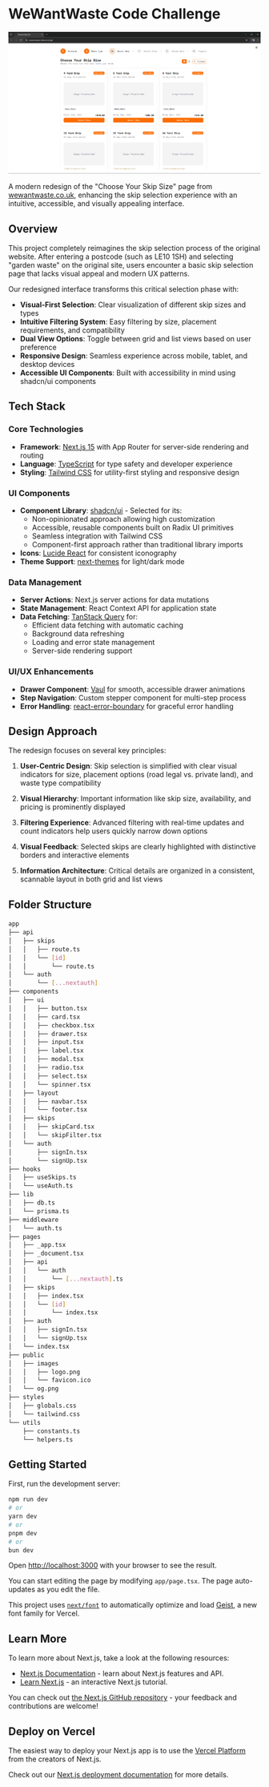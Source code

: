 # WeWantWaste Code Challenge

![WeWantWaste](./public/og.png)

A modern redesign of the "Choose Your Skip Size" page from [wewantwaste.co.uk](https://wewantwaste.co.uk/), enhancing the skip selection experience with an intuitive, accessible, and visually appealing interface.

## Overview

This project completely reimagines the skip selection process of the original website. After entering a postcode (such as LE10 1SH) and selecting "garden waste" on the original site, users encounter a basic skip selection page that lacks visual appeal and modern UX patterns.

Our redesigned interface transforms this critical selection phase with:

- **Visual-First Selection**: Clear visualization of different skip sizes and types
- **Intuitive Filtering System**: Easy filtering by size, placement requirements, and compatibility
- **Dual View Options**: Toggle between grid and list views based on user preference
- **Responsive Design**: Seamless experience across mobile, tablet, and desktop devices
- **Accessible UI Components**: Built with accessibility in mind using shadcn/ui components

## Tech Stack

### Core Technologies
- **Framework**: [Next.js 15](https://nextjs.org/) with App Router for server-side rendering and routing
- **Language**: [TypeScript](https://www.typescriptlang.org/) for type safety and developer experience
- **Styling**: [Tailwind CSS](https://tailwindcss.com/) for utility-first styling and responsive design

### UI Components
- **Component Library**: [shadcn/ui](https://ui.shadcn.com/) - Selected for its:
  - Non-opinionated approach allowing high customization
  - Accessible, reusable components built on Radix UI primitives
  - Seamless integration with Tailwind CSS
  - Component-first approach rather than traditional library imports
- **Icons**: [Lucide React](https://lucide.dev/) for consistent iconography
- **Theme Support**: [next-themes](https://github.com/pacocoursey/next-themes) for light/dark mode

### Data Management
- **Server Actions**: Next.js server actions for data mutations
- **State Management**: React Context API for application state
- **Data Fetching**: [TanStack Query](https://tanstack.com/query/latest) for:
  - Efficient data fetching with automatic caching
  - Background data refreshing
  - Loading and error state management
  - Server-side rendering support

### UI/UX Enhancements
- **Drawer Component**: [Vaul](https://vaul.emilkowal.ski/) for smooth, accessible drawer animations
- **Step Navigation**: Custom stepper component for multi-step process
- **Error Handling**: [react-error-boundary](https://github.com/bvaughn/react-error-boundary) for graceful error handling

## Design Approach

The redesign focuses on several key principles:

1. **User-Centric Design**: Skip selection is simplified with clear visual indicators for size, placement options (road legal vs. private land), and waste type compatibility
   
2. **Visual Hierarchy**: Important information like skip size, availability, and pricing is prominently displayed

3. **Filtering Experience**: Advanced filtering with real-time updates and count indicators help users quickly narrow down options

4. **Visual Feedback**: Selected skips are clearly highlighted with distinctive borders and interactive elements

5. **Information Architecture**: Critical details are organized in a consistent, scannable layout in both grid and list views

## Folder Structure

```bash
app
├── api
│   ├── skips
│   │   ├── route.ts
│   │   └── [id]
│   │       └── route.ts
│   └── auth
│       └── [...nextauth]
├── components
│   ├── ui
│   │   ├── button.tsx
│   │   ├── card.tsx
│   │   ├── checkbox.tsx
│   │   ├── drawer.tsx
│   │   ├── input.tsx
│   │   ├── label.tsx
│   │   ├── modal.tsx
│   │   ├── radio.tsx
│   │   ├── select.tsx
│   │   └── spinner.tsx
│   ├── layout
│   │   ├── navbar.tsx
│   │   └── footer.tsx
│   ├── skips
│   │   ├── skipCard.tsx
│   │   └── skipFilter.tsx
│   └── auth
│       ├── signIn.tsx
│       └── signUp.tsx
├── hooks
│   ├── useSkips.ts
│   └── useAuth.ts
├── lib
│   ├── db.ts
│   └── prisma.ts
├── middleware
│   └── auth.ts
├── pages
│   ├── _app.tsx
│   ├── _document.tsx
│   ├── api
│   │   └── auth
│   │       └── [...nextauth].ts
│   ├── skips
│   │   ├── index.tsx
│   │   └── [id]
│   │       └── index.tsx
│   ├── auth
│   │   ├── signIn.tsx
│   │   └── signUp.tsx
│   └── index.tsx
├── public
│   ├── images
│   │   ├── logo.png
│   │   └── favicon.ico
│   └── og.png
├── styles
│   ├── globals.css
│   └── tailwind.css
└── utils
    ├── constants.ts
    └── helpers.ts
```

## Getting Started

First, run the development server:

```bash
npm run dev
# or
yarn dev
# or
pnpm dev
# or
bun dev
```

Open [http://localhost:3000](http://localhost:3000) with your browser to see the result.

You can start editing the page by modifying `app/page.tsx`. The page auto-updates as you edit the file.

This project uses [`next/font`](https://nextjs.org/docs/app/building-your-application/optimizing/fonts) to automatically optimize and load [Geist](https://vercel.com/font), a new font family for Vercel.

## Learn More

To learn more about Next.js, take a look at the following resources:

- [Next.js Documentation](https://nextjs.org/docs) - learn about Next.js features and API.
- [Learn Next.js](https://nextjs.org/learn) - an interactive Next.js tutorial.

You can check out [the Next.js GitHub repository](https://github.com/vercel/next.js) - your feedback and contributions are welcome!

## Deploy on Vercel

The easiest way to deploy your Next.js app is to use the [Vercel Platform](https://vercel.com/new?utm_medium=default-template&filter=next.js&utm_source=create-next-app&utm_campaign=create-next-app-readme) from the creators of Next.js.

Check out our [Next.js deployment documentation](https://nextjs.org/docs/app/building-your-application/deploying) for more details.
